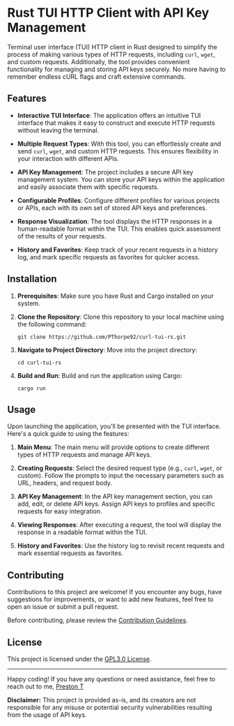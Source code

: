 # Rust TUI HTTP Client with API Key Management


Terminal user interface (TUI) HTTP client in Rust designed to simplify the process of making various types of HTTP requests, including `curl`, `wget`, and custom requests. Additionally, the tool
provides convenient functionality for managing and storing API keys securely. No more having to remember endless cURL flags and craft extensive commands.

## Features

- **Interactive TUI Interface**: The application offers an intuitive TUI interface that makes it easy to construct and execute HTTP requests without leaving the terminal.

- **Multiple Request Types**: With this tool, you can effortlessly create and send `curl`, `wget`, and custom HTTP requests. This ensures flexibility in your interaction with different APIs.

- **API Key Management**: The project includes a secure API key management system. You can store your API keys within the application and easily associate them with specific requests.

- **Configurable Profiles**: Configure different profiles for various projects or APIs, each with its own set of stored API keys and preferences.

- **Response Visualization**: The tool displays the HTTP responses in a human-readable format within the TUI. This enables quick assessment of the results of your requests.

- **History and Favorites**: Keep track of your recent requests in a history log, and mark specific requests as favorites for quicker access.

## Installation

1. **Prerequisites**: Make sure you have Rust and Cargo installed on your system.

2. **Clone the Repository**: Clone this repository to your local machine using the following command:
   ```
   git clone https://github.com/PThorpe92/curl-tui-rs.git
   ```

3. **Navigate to Project Directory**: Move into the project directory:
   ```
   cd curl-tui-rs
   ```

4. **Build and Run**: Build and run the application using Cargo:
   ```
   cargo run
   ```

## Usage

Upon launching the application, you'll be presented with the TUI interface. Here's a quick guide to using the features:

1. **Main Menu**: The main menu will provide options to create different types of HTTP requests and manage API keys.

2. **Creating Requests**: Select the desired request type (e.g., `curl`, `wget`, or custom). Follow the prompts to input the necessary parameters such as URL, headers, and request body.

3. **API Key Management**: In the API key management section, you can add, edit, or delete API keys. Assign API keys to profiles and specific requests for easy integration.

4. **Viewing Responses**: After executing a request, the tool will display the response in a readable format within the TUI.

5. **History and Favorites**: Use the history log to revisit recent requests and mark essential requests as favorites.

## Contributing

Contributions to this project are welcome! If you encounter any bugs, have suggestions for improvements, or want to add new features, feel free to open an issue or submit a pull request.

Before contributing, please review the [Contribution Guidelines](CONTRIBUTING.md).

## License

This project is licensed under the [GPL3.0 License](LICENSE).

---

Happy coding! If you have any questions or need assistance, feel free to reach out to me, [Preston T](https://github.com/PThorpe92)

**Disclaimer:** This project is provided as-is, and its creators are not responsible for any misuse or potential security vulnerabilities resulting from the usage of API keys.
